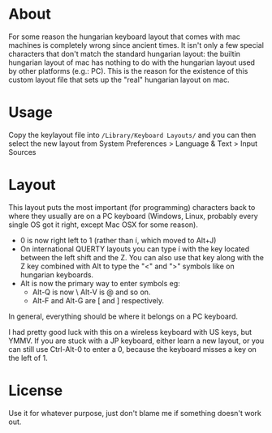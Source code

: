 # About

For some reason the hungarian keyboard layout that comes with mac machines is completely wrong since ancient times. It isn't only a few special characters that don't match the standard hungarian layout: the builtin hungarian layout of mac has nothing to do with the hungarian layout used by other platforms (e.g.: PC). This is the reason for the existence of this custom layout file that sets up the "real" hungarian layout on mac.

# Usage

Copy the keylayout file into `/Library/Keyboard Layouts/` and you can then
select the new layout from System Preferences > Language & Text > Input Sources

# Layout

This layout puts the most important (for programming) characters back to
where they usually are on a PC keyboard (Windows, Linux, probably every
single OS got it right, except Mac OSX for some reason).

- 0 is now right left to 1 (rather than í, which moved to Alt+J)
- On international QUERTY layouts you can type í with the key located between
  the left shift and the Z. You can also use that key along with the Z key
  combined with Alt to type the "<" and ">" symbols like on hungarian keyboards.
- Alt is now the primary way to enter symbols eg:
  - Alt-Q is now \ Alt-V is @ and so on.
  - Alt-F and Alt-G are [ and ] respectively.

In general, everything should be where it belongs on a PC keyboard.

I had pretty good luck with this on a wireless keyboard with US keys, but YMMV.
If you are stuck with a JP keyboard, either learn a new layout, or you can
still use Ctrl-Alt-0 to enter a 0, because the keyboard misses a key on the
left of 1.

# License

Use it for whatever purpose, just don't blame me if something doesn't work out.

